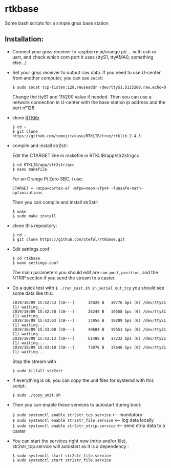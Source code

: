 # rtkbase

Some bash scripts for a simple gnss base station

## Installation: 

+ Connect your gnss receiver to raspberry pi/orange pi/.... with usb or uart, and check which com port it uses (ttyS1, ttyAMA0, something else...)

+ Set your gnss receiver to output raw data. If you need to use U-center from another computer, you can use `socat`:

   ``$ sudo socat tcp-listen:128,reuseaddr /dev/ttyS1,b115200,raw,echo=0``
   
   Change the ttyS1 and 115200 value if needed. Then you can use a network connection in U-center with the base station ip address and the port n°128.

+ clone [RTKlib](https://github.com/tomojitakasu/RTKLIB/tree/rtklib_2.4.3)

   ```
   $ cd ~
   $ git clone https://github.com/tomojitakasu/RTKLIB/tree/rtklib_2.4.3
   ```

+ compile and install str2str:

   Edit the CTARGET line in makefile in RTKLIB/app/str2str/gcc
   
   ```
   $ cd RTKLIB/app/str2str/gcc
   $ nano makefile
   ```
   
   For an Orange Pi Zero SBC, i use:
   
   ``CTARGET = -mcpu=cortex-a7 -mfpu=neon-vfpv4 -funsafe-math-optimizations``
   
   Then you can compile and install str2str:
   
   ```  
   $ make
   $ sudo make install
   ```

+ clone this repository:

   ```
   $ cd ~
   $ git clone https://github.com/Stefal/rtkbase.git
   ```

+ Edit settings.conf:

   ```
   $ cd rtkbase
   $ nano settings.conf
   ```

   The main parameters you should edit are `com_port`, `position`, and the NTRIP section if you send the stream to a caster.

+ Do a quick test with ``$ ./run_cast.sh in_serial out_tcp`` you should see some data like this:
   ```
   2019/10/09 15:42:53 [CW---]      14020 B   19776 bps (0) /dev/ttyS1 (1) waiting...
   2019/10/09 15:42:58 [CW---]      26244 B   19558 bps (0) /dev/ttyS1 (1) waiting...
   2019/10/09 15:43:03 [CW---]      37956 B   19289 bps (0) /dev/ttyS1 (1) waiting...
   2019/10/09 15:43:08 [CW---]      49684 B   19551 bps (0) /dev/ttyS1 (1) waiting...
   2019/10/09 15:43:13 [CW---]      61488 B   17232 bps (0) /dev/ttyS1 (1) waiting...
   2019/10/09 15:43:18 [CW---]      73076 B   17646 bps (0) /dev/ttyS1 (1) waiting...
   ```
   Stop the stream with 
   
   ```
   $ sudo killall str2str
   ```
   
+ If everything is ok, you can copy the unit files for systemd with this script:

   ```
   $ sudo ./copy_unit.sh
   ```

+ Then you can enable these services to autostart during boot:  

   ``$ sudo systemctl enable str2str_tcp.service``  <-- mandatory  
   ``$ sudo systemctl enable str2str_file.service`` <-- log data locally  
   ``$ sudo systemctl enable str2str_ntrip.service`` <-- send ntrip data to a caster
   
+ You can start the services right now (ntrip and/or file), str2str_tcp.service will autostart as it is a dependency :

  ``$ sudo systemctl start str2str_file.service``  
  ``$ sudo systemctl start str2str_file.service``  
